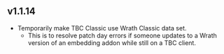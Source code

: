 ## v1.1.14

- Temporarily make TBC Classic use Wrath Classic data set.
  - This is to resolve patch day errors if someone updates to a Wrath version of an embedding addon while still on a TBC client.
